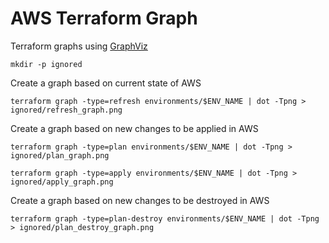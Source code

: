 # AWS Terraform Graph

Terraform graphs using [GraphViz](https://www.graphviz.org)

    mkdir -p ignored

Create a graph based on current state of AWS

    terraform graph -type=refresh environments/$ENV_NAME | dot -Tpng > ignored/refresh_graph.png

Create a graph based on new changes to be applied in AWS

    terraform graph -type=plan environments/$ENV_NAME | dot -Tpng > ignored/plan_graph.png

    terraform graph -type=apply environments/$ENV_NAME | dot -Tpng > ignored/apply_graph.png

Create a graph based on new changes to be destroyed in AWS

    terraform graph -type=plan-destroy environments/$ENV_NAME | dot -Tpng > ignored/plan_destroy_graph.png